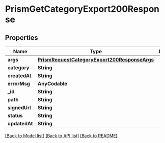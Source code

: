 # PrismGetCategoryExport200Response

## Properties
Name | Type | Description | Notes
------------ | ------------- | ------------- | -------------
**args** | [**PrismRequestCategoryExport200ResponseArgs**](PrismRequestCategoryExport200ResponseArgs.md) |  | [optional] 
**category** | **String** |  | [optional] 
**createdAt** | **String** |  | [optional] 
**errorMsg** | **AnyCodable** |  | [optional] 
**_id** | **String** |  | [optional] 
**path** | **String** |  | [optional] 
**signedUrl** | **String** |  | [optional] 
**status** | **String** |  | [optional] 
**updatedAt** | **String** |  | [optional] 

[[Back to Model list]](../README.md#documentation-for-models) [[Back to API list]](../README.md#documentation-for-api-endpoints) [[Back to README]](../README.md)


